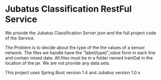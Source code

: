 # Jubatus Classification RestFul Service

We provide the Jubatus Classification Server json and the full project code of the Service.

The Problem is to decide about the type of the the values of a sensor network.
The files we handle have the "label(type)",value form in each line and contain mixed data.
All files must be in a folder named trainDat in the location of the jar.
We are not provide any data sets. 

This project uses Spring Boot version 1.4 and Jubatus version 1.0.x

